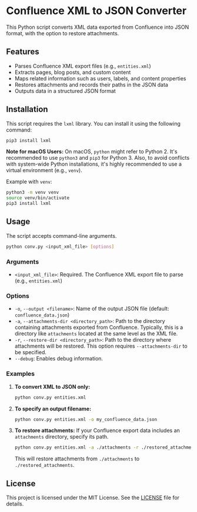 # Confluence XML to JSON Converter

This Python script converts XML data exported from Confluence into JSON format, with the option to restore attachments.

## Features

- Parses Confluence XML export files (e.g., `entities.xml`)
- Extracts pages, blog posts, and custom content
- Maps related information such as users, labels, and content properties
- Restores attachments and records their paths in the JSON data
- Outputs data in a structured JSON format

## Installation

This script requires the `lxml` library. You can install it using the following command:

```bash
pip3 install lxml
```

**Note for macOS Users:**
On macOS, `python` might refer to Python 2. It's recommended to use `python3` and `pip3` for Python 3. Also, to avoid conflicts with system-wide Python installations, it's highly recommended to use a virtual environment (e.g., `venv`).

Example with `venv`:
```bash
python3 -m venv venv
source venv/bin/activate
pip3 install lxml
```

## Usage

The script accepts command-line arguments.

```bash
python conv.py <input_xml_file> [options]
```

### Arguments

- `<input_xml_file>`: Required. The Confluence XML export file to parse (e.g., `entities.xml`)

### Options

- `-o`, `--output <filename>`: Name of the output JSON file (default: `confluence_data.json`)
- `-a`, `--attachments-dir <directory_path>`: Path to the directory containing attachments exported from Confluence. Typically, this is a directory like `attachments` located at the same level as the XML file.
- `-r`, `--restore-dir <directory_path>`: Path to the directory where attachments will be restored. This option requires `--attachments-dir` to be specified.
- `--debug`: Enables debug information.

### Examples

1. **To convert XML to JSON only:**
   ```bash
   python conv.py entities.xml
   ```

2. **To specify an output filename:**
   ```bash
   python conv.py entities.xml -o my_confluence_data.json
   ```

3. **To restore attachments:**
   If your Confluence export data includes an `attachments` directory, specify its path.
   ```bash
   python conv.py entities.xml -a ./attachments -r ./restored_attachments
   ```
   This will restore attachments from `./attachments` to `./restored_attachments`.

## License

This project is licensed under the MIT License. See the [LICENSE](LICENSE) file for details.